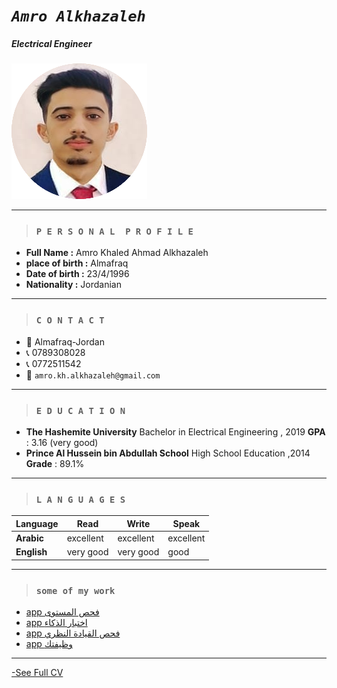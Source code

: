
# *`Amro Alkhazaleh`* 
##### *Electrical Engineer* 
![alt text](amropro.png)


---
> ### `P E R S O N A L  P R O F I L E`
+ **Full Name      :** Amro Khaled Ahmad Alkhazaleh
+ **place of birth :** Almafraq
+ **Date of birth  :** 23/4/1996
+ **Nationality    :** Jordanian

---
> ### `C O N T A C T`
+ :wedding: Almafraq-Jordan
+ :telephone_receiver: 0789308028
+ :telephone_receiver: 0772511542
+ :email: `amro.kh.alkhazaleh@gmail.com`
---
> ### `E D U C A T I O N`
+ **The Hashemite University**
Bachelor in Electrical
Engineering , 2019
**GPA** : 3.16 (very good)
+ **Prince Al Hussein bin
Abdullah School**
High School Education
,2014
**Grade** : 89.1%

---
> ### `L A N G U A G E S`

| Language | Read | Write | Speak |
| ----------- | ----------- | ----------- | ----------- |
| **Arabic** | excellent | excellent | excellent |
| **English** | very good | very good |good |

---
> ### `some of my work`

+ [app فحص المستوى](https://play.google.com/store/apps/details?id=com.codeco404.leveltest)
+ [app اختبار الذكاء](https://play.google.com/store/apps/details?id=com.codeco404.iqtest)
+ [app فحص القيادة النظري](https://play.google.com/store/apps/details?id=com.codeco404.drive)
+ [app وظيفتك](https://play.google.com/store/apps/details?id=com.codeco404.wazefatak)

---
[-See Full CV](https://github.com/amrokh1996/my-first-repo/blob/c3396c480a79dcdf5d09799de939cb4be697a792/amrocv.jpg)


